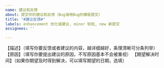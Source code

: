 ```yaml
---
name: 建议和反馈
about: 提交你的建议和反馈（Bug请用Bug的模板提交）
title: "#建议反馈#"
labels: enhancement 优化或建议, minor 较轻, new 新提交
assignees: ''

---
```


【描述】（填写你要反馈或者建议的内容，越详细越好，条理清晰可分条列举）
【原因】（填写你要提出建议的原因，不写原因基本不会被重视）
【期望解决时间】（如果你期望及时得到解决，可以填写期望的日期，选填）

[注]:不按照格式填写会被视作无效。
